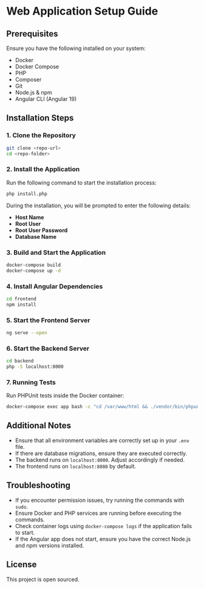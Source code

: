 # Web Application Setup Guide

## Prerequisites

Ensure you have the following installed on your system:

- Docker
- Docker Compose
- PHP
- Composer
- Git
- Node.js & npm
- Angular CLI (Angular 19)

## Installation Steps

### 1. Clone the Repository

```sh
git clone <repo-url>
cd <repo-folder>
```

### 2. Install the Application

Run the following command to start the installation process:

```sh
php install.php
```

During the installation, you will be prompted to enter the following details:

- **Host Name**
- **Root User**
- **Root User Password**
- **Database Name**

### 3. Build and Start the Application

```sh
docker-compose build
docker-compose up -d
```

### 4. Install Angular Dependencies

```sh
cd frontend
npm install
```

### 5. Start the Frontend Server

```sh
ng serve --open
```

### 6. Start the Backend Server

```sh
cd backend
php -S localhost:8000
```

### 7. Running Tests

Run PHPUnit tests inside the Docker container:

```sh
docker-compose exec app bash -c "cd /var/www/html && ./vendor/bin/phpunit"
```

## Additional Notes

- Ensure that all environment variables are correctly set up in your `.env` file.
- If there are database migrations, ensure they are executed correctly.
- The backend runs on `localhost:8000`. Adjust accordingly if needed.
- The frontend runs on `localhost:8080` by default.

## Troubleshooting

- If you encounter permission issues, try running the commands with `sudo`.
- Ensure Docker and PHP services are running before executing the commands.
- Check container logs using `docker-compose logs` if the application fails to start.
- If the Angular app does not start, ensure you have the correct Node.js and npm versions installed.

## License

This project is open sourced.

